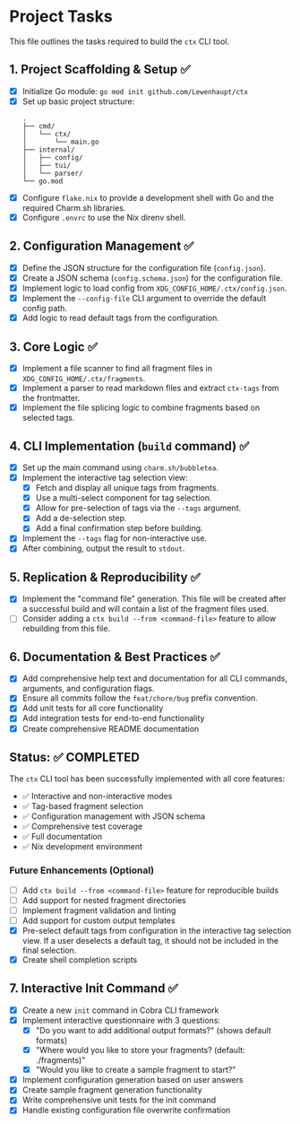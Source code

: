 # Project Tasks

This file outlines the tasks required to build the `ctx` CLI tool.

## 1. Project Scaffolding & Setup ✅
- [x] Initialize Go module: `go mod init github.com/Lewenhaupt/ctx`
- [x] Set up basic project structure:
  ```
  .
  ├── cmd/
  │   └── ctx/
  │       └── main.go
  ├── internal/
  │   ├── config/
  │   ├── tui/
  │   └── parser/
  └── go.mod
  ```
- [x] Configure `flake.nix` to provide a development shell with Go and the required Charm.sh libraries.
- [x] Configure `.envrc` to use the Nix direnv shell.

## 2. Configuration Management ✅
- [x] Define the JSON structure for the configuration file (`config.json`).
- [x] Create a JSON schema (`config.schema.json`) for the configuration file.
- [x] Implement logic to load config from `XDG_CONFIG_HOME/.ctx/config.json`.
- [x] Implement the `--config-file` CLI argument to override the default config path.
- [x] Add logic to read default tags from the configuration.

## 3. Core Logic ✅
- [x] Implement a file scanner to find all fragment files in `XDG_CONFIG_HOME/.ctx/fragments`.
- [x] Implement a parser to read markdown files and extract `ctx-tags` from the frontmatter.
- [x] Implement the file splicing logic to combine fragments based on selected tags.

## 4. CLI Implementation (`build` command) ✅
- [x] Set up the main command using `charm.sh/bubbletea`.
- [x] Implement the interactive tag selection view:
    - [x] Fetch and display all unique tags from fragments.
    - [x] Use a multi-select component for tag selection.
    - [x] Allow for pre-selection of tags via the `--tags` argument.
    - [x] Add a de-selection step.
    - [x] Add a final confirmation step before building.
- [x] Implement the `--tags` flag for non-interactive use.
- [x] After combining, output the result to `stdout`.

## 5. Replication & Reproducibility ✅
- [x] Implement the "command file" generation. This file will be created after a successful build and will contain a list of the fragment files used.
- [ ] Consider adding a `ctx build --from <command-file>` feature to allow rebuilding from this file.

## 6. Documentation & Best Practices ✅
- [x] Add comprehensive help text and documentation for all CLI commands, arguments, and configuration flags.
- [x] Ensure all commits follow the `feat/chore/bug` prefix convention.
- [x] Add unit tests for all core functionality
- [x] Add integration tests for end-to-end functionality
- [x] Create comprehensive README documentation

## Status: ✅ COMPLETED

The `ctx` CLI tool has been successfully implemented with all core features:

- ✅ Interactive and non-interactive modes
- ✅ Tag-based fragment selection
- ✅ Configuration management with JSON schema
- ✅ Comprehensive test coverage
- ✅ Full documentation
- ✅ Nix development environment

### Future Enhancements (Optional)
- [ ] Add `ctx build --from <command-file>` feature for reproducible builds
- [ ] Add support for nested fragment directories
- [ ] Implement fragment validation and linting
- [ ] Add support for custom output templates
- [x] Pre-select default tags from configuration in the interactive tag selection view. If a user deselects a default tag, it should not be included in the final selection.
- [x] Create shell completion scripts

## 7. Interactive Init Command ✅
- [x] Create a new `init` command in Cobra CLI framework
- [x] Implement interactive questionnaire with 3 questions:
  - [x] "Do you want to add additional output formats?" (shows default formats)
  - [x] "Where would you like to store your fragments? (default: ./fragments)"
  - [x] "Would you like to create a sample fragment to start?"
- [x] Implement configuration generation based on user answers
- [x] Create sample fragment generation functionality
- [x] Write comprehensive unit tests for the init command
- [x] Handle existing configuration file overwrite confirmation

